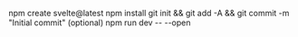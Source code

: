 npm create svelte@latest
npm install
git init && git add -A && git commit -m "Initial commit" (optional)
npm run dev -- --open
